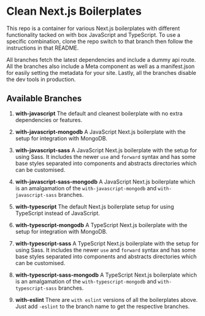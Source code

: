 # Clean Next.js Boilerplates

This repo is a container for various Next.js boilerplates with different functionality tacked on with box JavaScript and TypeScript. To use a specific combination, clone the repo switch to that branch then follow the instructions in that README.

All branches fetch the latest dependencies and include a dummy api route. All the branches also include a Meta component as well as a manifest.json for easily setting the metadata for your site. Lastly, all the branches disable the dev tools in production.

## Available Branches

1. **with-javascript**
   The default and cleanest boilerplate with no extra dependencies or features.

2. **with-javascript-mongodb**
   A JavaScript Next.js boilerplate with the setup for integration with MongoDB.

3. **with-javascript-sass**
   A JavaScript Next.js boilerplate with the setup for using Sass. It includes the newer `use` and `forward` syntax and has some base styles separated into components and abstracts directories which can be customised.

4. **with-javascript-sass-mongodb**
   A JavaScript Next.js boilerplate which is an amalgamation of the `with-javascript-mongodb` and `with-javascript-sass` branches.

5. **with-typescript**
   The default Next.js boilerplate setup for using TypeScript instead of JavaScript.

6. **with-typescript-mongodb**
   A TypeScript Next.js boilerplate with the setup for integration with MongoDB.

7. **with-typescript-sass**
   A TypeScript Next.js boilerplate with the setup for using Sass. It includes the newer `use` and `forward` syntax and has some base styles separated into components and abstracts directories which can be customised.

8. **with-typescript-sass-mongodb**
   A TypeScript Next.js boilerplate which is an amalgamation of the `with-typescript-mongodb` and `with-typescript-sass` branches.

9. **with-eslint**
   There are `with eslint` versions of all the boilerplates above. Just add `-eslint` to the branch name to get the respective branches.
